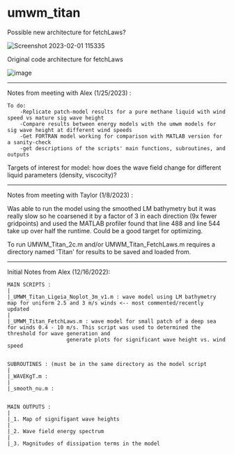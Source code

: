 # umwm_titan

Possible new architecture for fetchLaws?


![Screenshot 2023-02-01 115335](https://user-images.githubusercontent.com/24469269/216110589-4a1b802c-acb3-4f33-b869-22423ad302bc.jpg)

Original code architecture for fetchLaws

![image](https://user-images.githubusercontent.com/24469269/216111111-2c391b4d-d258-4908-9b43-cca594bc0d49.png)




-------------------------------------------------------------------------------------------------------------------------------------------------------------------

Notes from meeting with Alex (1/25/2023) :

```
To do:
	-Replicate patch-model results for a pure methane liquid with wind speed vs mature sig wave height
	-Compare results between energy models with the umwm models for sig wave height at different wind speeds
	-Get FORTRAN model working for comparison with MATLAB version for a sanity-check
	-get descriptions of the scripts' main functions, subroutines, and outputs 
```

Targets of interest for model: how does the wave field change for different liquid parameters (density, viscocity)?

--------------------------------------------------------------------------------------------------------------------------------------------------------------------

Notes from meeting with Taylor (1/8/2023) : 

Was able to run the model using the smoothed LM bathymetry but it was really slow so he coarsened it by a factor of 3 in each direction (9x fewer gridpoints)
and used the MATLAB profiler found that line 488 and line 544 take up over half the runtime. Could be a good target for optimizing.

To run UMWM_Titan_2c.m and/or UMWM_Titan_FetchLaws.m requires a directory named 'Titan' for results to be saved and loaded from.

--------------------------------------------------------------------------------------------------------------------------------------------------------------------
Initial Notes from Alex (12/16/2022):

```
MAIN SCRIPTS : 
|
|_UMWM_Titan_Ligeia_Noplot_3m_v1.m : wave model using LM bathymetry map for uniform 2.5 and 3 m/s winds <-- most commented/recently updated
|
|_UMWM_Titan_FetchLaws.m : wave model for small patch of a deep sea for winds 0.4 - 10 m/s. This script was used to determined the threshold for wave generation and 
			       generate plots for significant wave height vs. wind speed


SUBROUTINES : (must be in the same directory as the model script
|
|_WAVEKgT.m :
|
|_smooth_nu.m :


MAIN OUTPUTS : 
|
|_1. Map of signifigant wave heights
|
|_2. Wave field energy spectrum 
|
|_3. Magnitudes of dissipation terms in the model
```
